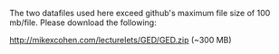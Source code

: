 The two datafiles used here exceed github's maximum file size of 100 mb/file. Please download the following:

http://mikexcohen.com/lecturelets/GED/GED.zip (~300 MB)

